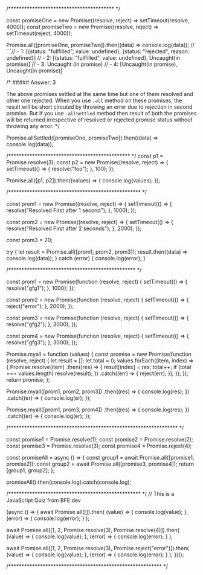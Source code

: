 /**************************************** */

const promiseOne = new Promise((resolve, reject) => setTimeout(resolve, 4000));
const promiseTwo = new Promise((resolve, reject) => setTimeout(reject, 4000));

Promise.all([promiseOne, promiseTwo]).then((data) => console.log(data));
// ```// - 1: [{status: "fullfilled", value: undefined}, {status: "rejected", reason: undefined}]
// - 2: [{status: "fullfilled", value: undefined}, Uncaught(in promise)]
// - 3: Uncaught (in promise)
// - 4: [Uncaught(in promise), Uncaught(in promise)]

/* ##### Answer: 3

The above promises settled at the same time but one of them resolved and other one rejected. When you use `.all` method on these promises, the result will be short circuted by throwing an error due to rejection in second promise. But If you use `.allSettled` method then result of both the promises will be returned irrespective of resolved or rejected promise status without throwing any error. */

Promise.allSettled([promiseOne, promiseTwo]).then((data) => console.log(data));

/********************************************** */
const p1 = Promise.resolve(3);
const p2 = new Promise((resolve, reject) => {
  setTimeout(() => {
    resolve("foo");
  }, 100);
});

Promise.all([p1, p2]).then((values) => {
  console.log(values);
});

/************************************************** */

const prom1 = new Promise((resolve, reject) => {
  setTimeout(() => {
    resolve("Resolved First after 1 second");
  }, 1000);
});

const prom2 = new Promise((resolve, reject) => {
  setTimeout(() => {
    resolve("Resolved First after 2 seconds");
  }, 2000);
});

const prom3 = 20;

try {
  let result = Promise.all([prom1, prom2, prom3]);
  result.then((data) => console.log(data));
} catch (error) {
  console.log(error);
}

/************************************************ */

const prom1 = new Promise(function (resolve, reject) {
  setTimeout(() => {
    resolve("gfg1");
  }, 1000);
});

const prom2 = new Promise(function (resolve, reject) {
  setTimeout(() => {
    reject("error");
  }, 2000);
});

const prom3 = new Promise(function (resolve, reject) {
  setTimeout(() => {
    resolve("gfg2");
  }, 3000);
});

const prom4 = new Promise(function (resolve, reject) {
  setTimeout(() => {
    resolve("gfg3");
  }, 3000);
});

Promise.myall = function (values) {
  const promise = new Promise(function (resolve, reject) {
    let result = [];
    let total = 0;
    values.forEach((item, index) => {
      Promise.resolve(item)
        .then((res) => {
          result[index] = res;
          total++;
          if (total === values.length) resolve(result);
        })
        .catch((err) => {
          reject(err);
        });
    });
  });
  return promise;
};

Promise.myall([prom1, prom2, prom3])
  .then((res) => {
    console.log(res);
  })
  .catch((er) => {
    console.log(er);
  });

Promise.myall([prom1, prom3, prom4])
  .then((res) => {
    console.log(res);
  })
  .catch((er) => {
    console.log(er);
  });

/**************************************************************** */

const promise1 = Promise.resolve(1);
const promise2 = Promise.resolve(2);
const promise3 = Promise.resolve(3);
const promise4 = Promise.reject(4);

const promiseAll = async () => {
  const group1 = await Promise.all([promise1, promise2]);
  const group2 = await Promise.all([promise3, promise4]);
  return [group1, group2];
};

promiseAll().then(console.log).catch(console.log);

/************************************************** */
// This is a JavaScript Quiz from BFE.dev

(async () => {
  await Promise.all([]).then(
    (value) => {
      console.log(value);
    },
    (error) => {
      console.log(error);
    }
  );

  await Promise.all([1, 2, Promise.resolve(3), Promise.resolve(4)]).then(
    (value) => {
      console.log(value);
    },
    (error) => {
      console.log(error);
    }
  );

  await Promise.all([1, 2, Promise.resolve(3), Promise.reject("error")]).then(
    (value) => {
      console.log(value);
    },
    (error) => {
      console.log(error);
    }
  );
})();

/********************************************************** */
